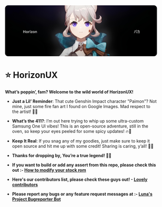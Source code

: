 ![HorizonUX Banner](https://github.com/forsaken-heart24/i_dont_want_to_be_an_weirdo/blob/main/banner_images/HorizonUX.png?raw=true)

# ⭐ HorizonUX

**What’s poppin’, fam? Welcome to the wild world of HorizonUX!**

- **Just a Lil’ Reminder**: That cute Genshin Impact character "Paimon"? Not mine, just some fire fan art I found on Google Images. Mad respect to the artist! 🎨✨

- **What’s the 411?**: I’m out here trying to whip up some ultra-custom Samsung One UI vibes! This is an open-source adventure, still in the oven, so keep your eyes peeled for some spicy updates! 🔥🚀

- **Keep It Real**: If you snag any of my goodies, just make sure to keep it open source and hit me up with some credit! Sharing is caring, y’all! 🤗💯

* **Thanks for dropping by, You’re a true legend! 💖✨**

* **If you want to build or add any assert from this repo, please check this out :- <a href="https://github.com/forsaken-heart24/HorizonXOneUI-HorizonUX/blob/main/HOWTOGUIDE.md">How to modify your stock rom**</a>

* **Here's our contributors list, please check these guys out! - <a href="https://github.com/forsaken-heart24/HorizonXOneUI-HorizonUX/blob/main/CONTRIBUTORS.md">Lovely contributors**</a>

* **Please report any bugs or any feature request messages at :- <a href="https://t.me/luna_project_bugreporter_bot">Luna's Project Bugreporter Bot**</a>
